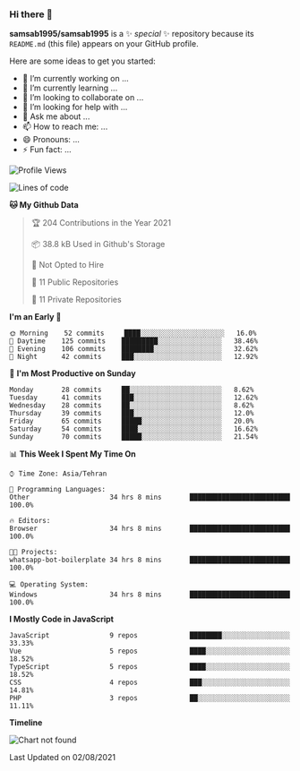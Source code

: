 ### Hi there 👋

**samsab1995/samsab1995** is a ✨ _special_ ✨ repository because its `README.md` (this file) appears on your GitHub profile.

Here are some ideas to get you started:

- 🔭 I’m currently working on ...
- 🌱 I’m currently learning ...
- 👯 I’m looking to collaborate on ...
- 🤔 I’m looking for help with ...
- 💬 Ask me about ...
- 📫 How to reach me: ...
- 😄 Pronouns: ...
- ⚡ Fun fact: ...

<!--START_SECTION:waka-->
![Profile Views](http://img.shields.io/badge/Profile%20Views-0-blue)

![Lines of code](https://img.shields.io/badge/From%20Hello%20World%20I%27ve%20Written-550250%20lines%20of%20code-blue)

**🐱 My Github Data** 

> 🏆 204 Contributions in the Year 2021
 > 
> 📦 38.8 kB Used in Github's Storage 
 > 
> 🚫 Not Opted to Hire
 > 
> 📜 11 Public Repositories 
 > 
> 🔑 11 Private Repositories  
 > 
**I'm an Early 🐤** 

```text
🌞 Morning    52 commits     ████░░░░░░░░░░░░░░░░░░░░░   16.0% 
🌆 Daytime    125 commits    █████████░░░░░░░░░░░░░░░░   38.46% 
🌃 Evening    106 commits    ████████░░░░░░░░░░░░░░░░░   32.62% 
🌙 Night      42 commits     ███░░░░░░░░░░░░░░░░░░░░░░   12.92%

```
📅 **I'm Most Productive on Sunday** 

```text
Monday       28 commits     ██░░░░░░░░░░░░░░░░░░░░░░░   8.62% 
Tuesday      41 commits     ███░░░░░░░░░░░░░░░░░░░░░░   12.62% 
Wednesday    28 commits     ██░░░░░░░░░░░░░░░░░░░░░░░   8.62% 
Thursday     39 commits     ███░░░░░░░░░░░░░░░░░░░░░░   12.0% 
Friday       65 commits     █████░░░░░░░░░░░░░░░░░░░░   20.0% 
Saturday     54 commits     ████░░░░░░░░░░░░░░░░░░░░░   16.62% 
Sunday       70 commits     █████░░░░░░░░░░░░░░░░░░░░   21.54%

```


📊 **This Week I Spent My Time On** 

```text
⌚︎ Time Zone: Asia/Tehran

💬 Programming Languages: 
Other                    34 hrs 8 mins       █████████████████████████   100.0%

🔥 Editors: 
Browser                  34 hrs 8 mins       █████████████████████████   100.0%

🐱‍💻 Projects: 
whatsapp-bot-boilerplate 34 hrs 8 mins       █████████████████████████   100.0%

💻 Operating System: 
Windows                  34 hrs 8 mins       █████████████████████████   100.0%

```

**I Mostly Code in JavaScript** 

```text
JavaScript               9 repos             ████████░░░░░░░░░░░░░░░░░   33.33% 
Vue                      5 repos             ████░░░░░░░░░░░░░░░░░░░░░   18.52% 
TypeScript               5 repos             ████░░░░░░░░░░░░░░░░░░░░░   18.52% 
CSS                      4 repos             ███░░░░░░░░░░░░░░░░░░░░░░   14.81% 
PHP                      3 repos             ██░░░░░░░░░░░░░░░░░░░░░░░   11.11%

```


**Timeline**

![Chart not found](https://raw.githubusercontent.com/samsab1995/samsab1995/main/charts/bar_graph.png) 


 Last Updated on 02/08/2021
<!--END_SECTION:waka-->
